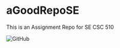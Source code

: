 # aGoodRepoSE
This is an Assignment Repo for SE CSC 510

![GitHub](https://img.shields.io/github/license/sankettangade/aGoodRepoSE)
